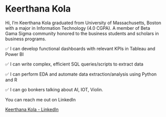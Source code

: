 <h1>Keerthana Kola </h1>

Hi, I’m Keerthana Kola graduated from University of Massachusetts, Boston with a major in Information Technology (4.0 CGPA). A member of Beta Gama Sigma community honored to the business students and scholars in business programs. 

✅ I can develop functional dashboards with relevant KPIs in Tableau and Power BI 

✅ I can write complex, efficient SQL queries/scripts to extract data

✅ I can perform EDA and automate data extraction/analysis using Python and R

✅ I can go bonkers talking about AI, IOT, Violin.

You can reach me out on LinkedIn 
<div class="badge-base LI-profile-badge" data-locale="en_US" data-size="medium" data-theme="light" data-type="VERTICAL" data-vanity="kola-keerthana" data-version="v1"><a class="badge-base__link LI-simple-link" href="https://www.linkedin.com/in/kola-keerthana?trk=profile-badge">Keerthana Kola - LinkedIn</a> </div>

<!---
kolakkeerthana/kolakkeerthana is a ✨ special ✨ repository because its `README.md` (this file) appears on your GitHub profile.
You can click the Preview link to take a look at your changes.
--->
